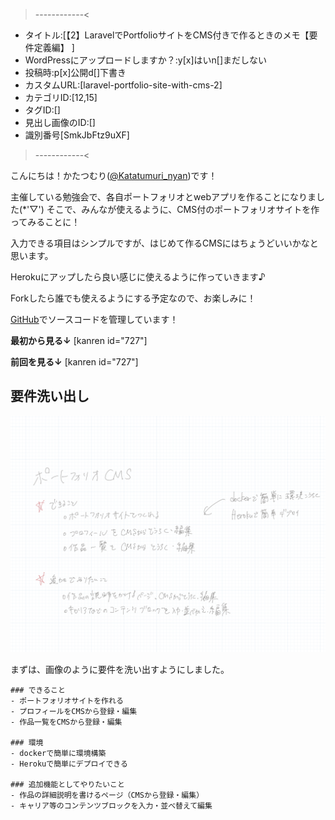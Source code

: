 >------------<
- タイトル:[【2】LaravelでPortfolioサイトをCMS付きで作るときのメモ【要件定義編】 ]
- WordPressにアップロードしますか？:y[x]はいn[]まだしない
- 投稿時:p[x]公開d[]下書き
- カスタムURL:[laravel-portfolio-site-with-cms-2]
- カテゴリID:[12,15]
- タグID:[]
- 見出し画像のID:[]
- 識別番号[SmkJbFtz9uXF]
>------------<

<!-- ↓続き
[kanren id=""] -->

こんにちは！かたつむり([@Katatumuri_nyan](https://twitter.com/Katatumuri_nyan))です！

主催している勉強会で、各自ポートフォリオとwebアプリを作ることになりました(*'▽')
そこで、みんなが使えるように、CMS付のポートフォリオサイトを作ってみることに！

入力できる項目はシンプルですが、はじめて作るCMSにはちょうどいいかなと思います。

Herokuにアップしたら良い感じに使えるように作っていきます♪

Forkしたら誰でも使えるようにする予定なので、お楽しみに！

[GitHub]()でソースコードを管理しています！

**最初から見る↓**
[kanren id="727"]

**前回を見る↓**
[kanren id="727"]

## 要件洗い出し
![picture 1](images/52a0809e96b88a28d8db78db0bafbd16bc9ec5c056dddb0b0f8e9675d0cd57d8.png)  

まずは、画像のように要件を洗い出すようにしました。

```
### できること
- ポートフォリオサイトを作れる
- プロフィールをCMSから登録・編集
- 作品一覧をCMSから登録・編集

### 環境
- dockerで簡単に環境構築
- Herokuで簡単にデプロイできる

### 追加機能としてやりたいこと
- 作品の詳細説明を書けるページ（CMSから登録・編集）
- キャリア等のコンテンツブロックを入力・並べ替えて編集
```

